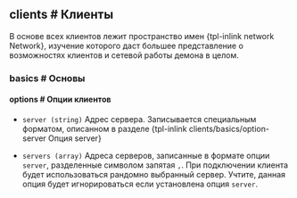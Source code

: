 ## clients # Клиенты

В основе всех клиентов лежит пространство имен {tpl-inlink network Network}, изучение которого даст большее представление о возможностях клиентов и сетевой работы демона в целом.

### basics # Основы

#### options # Опции клиентов

 - `server (string)`
 Адрес сервера. Записывается специальным форматом, описанном в разделе {tpl-inlink clients/basics/option-server Опция server}

 - `servers (array)`
 Адреса серверов, записанные в формате опции `server`, разделенные символом запятая `,`.
 При подключении клиента будет использоваться рандомно выбранный сервер.
 Учтите, данная опция будет игнорироваться если установлена опция `server`.

<!-- import asterisk.md -->

<!-- import dns.md -->

<!-- import gibson.md -->

<!-- import http.md -->

<!-- import icmp.md -->

<!-- import irc.md -->

<!-- import lock.md -->

<!-- import memcache.md -->

<!-- import mongo.md -->

<!-- import mysql.md -->

<!-- import postgresql.md -->

<!-- import redis.md -->

<!-- import valve.md -->

<!-- import websocket.md -->

<!-- import xmpp.md -->